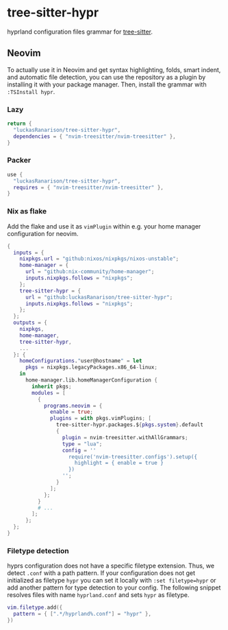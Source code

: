 # tree-sitter-hypr

hyprland configuration files grammar for [tree-sitter](https://github.com/tree-sitter/tree-sitter).

## Neovim

To actually use it in Neovim and get syntax highlighting, folds, smart indent, and automatic file detection, you can use the repository as a plugin by installing it with your package manager. Then, install the grammar with `:TSInstall hypr`.

### Lazy

```lua
return {
  "luckasRanarison/tree-sitter-hypr",
  dependencies = { "nvim-treesitter/nvim-treesitter" },
}
```

### Packer

```lua
use {
  "luckasRanarison/tree-sitter-hypr",
  requires = { "nvim-treesitter/nvim-treesitter" },
}
```

### Nix as flake

Add the flake and use it as `vimPlugin` within e.g. your home manager configuration for neovim.

```nix
{
  inputs = {
    nixpkgs.url = "github:nixos/nixpkgs/nixos-unstable";
    home-manager = {
      url = "github:nix-community/home-manager";
      inputs.nixpkgs.follows = "nixpkgs";
    };
    tree-sitter-hypr = {
      url = "github:luckasRanarison/tree-sitter-hypr";
      inputs.nixpkgs.follows = "nixpkgs";
    };
  };
  outputs = {
    nixpkgs,
    home-manager,
    tree-sitter-hypr,
    ...
  }: {
    homeConfigurations."user@hostname" = let
      pkgs = nixpkgs.legacyPackages.x86_64-linux;
    in
      home-manager.lib.homeManagerConfiguration {
        inherit pkgs;
        modules = [
          {
            programs.neovim = {
              enable = true;
              plugins = with pkgs.vimPlugins; [
                tree-sitter-hypr.packages.${pkgs.system}.default
                {
                  plugin = nvim-treesitter.withAllGrammars;
                  type = "lua";
                  config = ''
                    require('nvim-treesitter.configs').setup({
                      highlight = { enable = true }
                    })
                  '';
                }
              ];
            };
          }
          # ...
        ];
      };
  };
}
```

### Filetype detection

hyprs configuration does not have a specific filetype extension. Thus, we detect `.conf` with a path pattern. If your configuration does not get initialized as filetype `hypr` you can set it locally with `:set filetype=hypr` or add another pattern for type detection to your config. The following snippet resolves files with name `hyprland.conf` and sets `hypr` as filetype.

```lua
vim.filetype.add({
  pattern = { [".*/hyprland%.conf"] = "hypr" },
})
```
